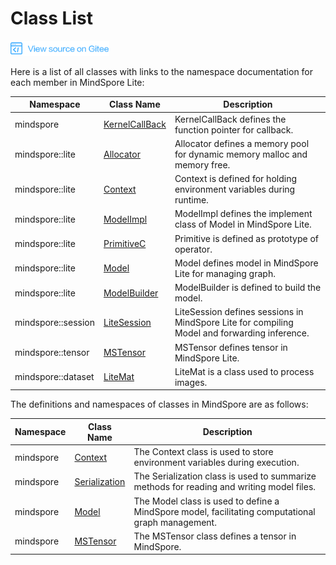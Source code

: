 # Class List

[![View Source On Gitee](./_static/logo_source.png)](https://gitee.com/mindspore/docs/blob/r1.1/docs/api_cpp/source_en/class_list.md)

Here is a list of all classes with links to the namespace documentation for each member in MindSpore Lite:

| Namespace          | Class Name                                                                                   | Description                                                                                  |
| ------------------ | -------------------------------------------------------------------------------------------- | -------------------------------------------------------------------------------------------- |
| mindspore          | [KernelCallBack](https://www.mindspore.cn/doc/api_cpp/en/r1.1/mindspore.html#kernelcallback) | KernelCallBack defines the function pointer for callback.                                    |
| mindspore::lite    | [Allocator](https://www.mindspore.cn/doc/api_cpp/en/r1.1/lite.html#allocator)                | Allocator defines a memory pool for dynamic memory malloc and memory free.                   |
| mindspore::lite    | [Context](https://www.mindspore.cn/doc/api_cpp/en/r1.1/lite.html#context)                    | Context is defined for holding environment variables during runtime.                         |
| mindspore::lite    | [ModelImpl](https://www.mindspore.cn/doc/api_cpp/en/r1.1/lite.html#modelimpl)                | ModelImpl defines the implement class of Model in MindSpore Lite.                            |
| mindspore::lite    | [PrimitiveC](https://www.mindspore.cn/doc/api_cpp/en/r1.1/lite.html#primitivec)              | Primitive is defined as prototype of operator.                                               |
| mindspore::lite    | [Model](https://www.mindspore.cn/doc/api_cpp/en/r1.1/lite.html#model)                        | Model defines model in MindSpore Lite for managing graph.                                    |
| mindspore::lite    | [ModelBuilder](https://www.mindspore.cn/doc/api_cpp/en/r1.1/lite.html#modelbuilder)          | ModelBuilder is defined to build the model.                                                  |
| mindspore::session | [LiteSession](https://www.mindspore.cn/doc/api_cpp/en/r1.1/session.html#litesession)         | LiteSession defines sessions in MindSpore Lite for compiling Model and forwarding inference. |
| mindspore::tensor  | [MSTensor](https://www.mindspore.cn/doc/api_cpp/en/r1.1/tensor.html#mstensor)                | MSTensor defines tensor in MindSpore Lite.                                                   |
| mindspore::dataset | [LiteMat](https://www.mindspore.cn/doc/api_cpp/en/r1.1/dataset.html#litemat)                 | LiteMat is a class used to process images.                                                   |

The definitions and namespaces of classes in MindSpore are as follows:

| Namespace | Class Name                                                                                 | Description                                                                                       |
| --------- | ------------------------------------------------------------------------------------------ | ------------------------------------------------------------------------------------------------- |
| mindspore | [Context](https://www.mindspore.cn/doc/api_cpp/en/r1.1/mindspore.html#context)             | The Context class is used to store environment variables during execution.                        |
| mindspore | [Serialization](https://www.mindspore.cn/doc/api_cpp/en/r1.1/mindspore.html#serialization) | The Serialization class is used to summarize methods for reading and writing model files.         |
| mindspore | [Model](https://www.mindspore.cn/doc/api_cpp/en/r1.1/mindspore.html#model)                 | The Model class is used to define a MindSpore model, facilitating computational graph management. |
| mindspore | [MSTensor](https://www.mindspore.cn/doc/api_cpp/en/r1.1/mindspore.html#mstensor)           | The MSTensor class defines a tensor in MindSpore.                                                 |
